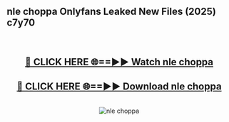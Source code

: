 <h2>nle choppa Onlyfans Leaked New Files (2025) c7y70</h2>
<br>
<div align="center">
<h2><a href="https://mediafiles.top/nle_choppa&ref=git" rel="nofollow">🔴 CLICK HERE 🌐==►► Watch nle choppa</a></h2>
<h2><a href="https://mediafiles.top/nle_choppa&ref=git" rel="nofollow">🔴 CLICK HERE 🌐==►► Download nle choppa</a></h2>
<br>
<a href="https://mediafiles.top/nle_choppa&ref=git" rel="nofollow" data-target="animated-image.originalLink"><img src="https://i.ibb.co.com/xMMVF88/686577567.gif" alt="nle choppa" style="max-width: 100%; display: inline-block;" data-target="animated-image.originalImage"></a>
</div>
<br>
<br>